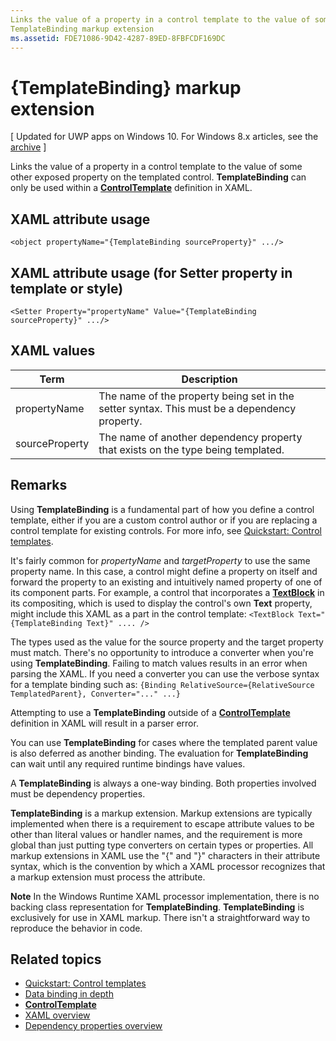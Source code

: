 ```yaml
---
Links the value of a property in a control template to the value of some other exposed property on the templated control. TemplateBinding can only be used within a ControlTemplate definition in XAML.
TemplateBinding markup extension
ms.assetid: FDE71086-9D42-4287-89ED-8FBFCDF169DC
---
```


# {TemplateBinding} markup extension

\[ Updated for UWP apps on Windows 10. For Windows 8.x articles, see the [archive](http://go.microsoft.com/fwlink/p/?linkid=619132) \]

Links the value of a property in a control template to the value of some other exposed property on the templated control. **TemplateBinding** can only be used within a [**ControlTemplate**](https://msdn.microsoft.com/library/windows/apps/br209391) definition in XAML.

## XAML attribute usage

``` syntax
<object propertyName="{TemplateBinding sourceProperty}" .../>
```

## XAML attribute usage (for Setter property in template or style)

``` syntax
<Setter Property="propertyName" Value="{TemplateBinding sourceProperty}" .../>
```

## XAML values

| Term | Description |
|------|-------------|
| propertyName | The name of the property being set in the setter syntax. This must be a dependency property. |
| sourceProperty | The name of another dependency property that exists on the type being templated. |

## Remarks

Using **TemplateBinding** is a fundamental part of how you define a control template, either if you are a custom control author or if you are replacing a control template for existing controls. For more info, see [Quickstart: Control templates](https://msdn.microsoft.com/library/windows/apps/xaml/hh465374).

It's fairly common for *propertyName* and *targetProperty* to use the same property name. In this case, a control might define a property on itself and forward the property to an existing and intuitively named property of one of its component parts. For example, a control that incorporates a [**TextBlock**](https://msdn.microsoft.com/library/windows/apps/br209652) in its compositing, which is used to display the control's own **Text** property, might include this XAML as a part in the control template: `<TextBlock Text="{TemplateBinding Text}" .... />`

The types used as the value for the source property and the target property must match. There's no opportunity to introduce a converter when you're using **TemplateBinding**. Failing to match values results in an error when parsing the XAML. If you need a converter you can use the verbose syntax for a template binding such as: `{Binding RelativeSource={RelativeSource TemplatedParent}, Converter="..." ...}`

Attempting to use a **TemplateBinding** outside of a [**ControlTemplate**](https://msdn.microsoft.com/library/windows/apps/br209391) definition in XAML will result in a parser error.

You can use **TemplateBinding** for cases where the templated parent value is also deferred as another binding. The evaluation for **TemplateBinding** can wait until any required runtime bindings have values.

A **TemplateBinding** is always a one-way binding. Both properties involved must be dependency properties.

**TemplateBinding** is a markup extension. Markup extensions are typically implemented when there is a requirement to escape attribute values to be other than literal values or handler names, and the requirement is more global than just putting type converters on certain types or properties. All markup extensions in XAML use the "{" and "}" characters in their attribute syntax, which is the convention by which a XAML processor recognizes that a markup extension must process the attribute.

**Note**  In the Windows Runtime XAML processor implementation, there is no backing class representation for **TemplateBinding**. **TemplateBinding** is exclusively for use in XAML markup. There isn't a straightforward way to reproduce the behavior in code.

## Related topics

* [Quickstart: Control templates](https://msdn.microsoft.com/library/windows/apps/xaml/hh465374)
* [Data binding in depth](https://msdn.microsoft.com/library/windows/apps/mt210946)
* [**ControlTemplate**](https://msdn.microsoft.com/library/windows/apps/br209391)
* [XAML overview](xaml-overview.md)
* [Dependency properties overview](dependency-properties-overview.md)
 

<!--HONumber=Mar16_HO1-->

